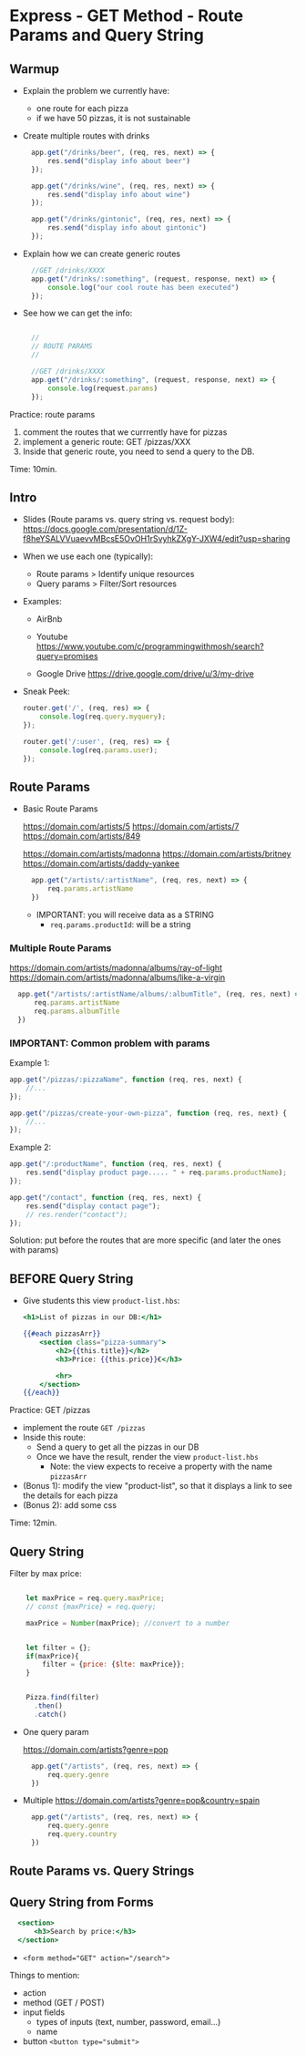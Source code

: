 

# Express - GET Method - Route Params and Query String


<!-- 

Status: draft (contains all the topics to cover but would be good to improve details)


Note:
- this lesson took much longer than it seems (we also saw many examples)
- students find it complex to understand.

Suggested approach: 
- show theory first:
  -- url structure 
  -- different ways to pass info (path, query string, body of post request)
  -- syntax to receive information for each of them

- once they've been exposed to the theory, codealong different examples
  -- include forms (needed for lab 'express spotify')
  -- codealong: e-commerce OR music app OR airbnb clone




- Basic exercise to refresh Express GET & POST:
  https://github.com/Ironhack-Team-Triangle-July2021/express-get-and-post-exercise

  Bonuses (for students that finish):
  - allow to filter by price also /products/categoryName
  - style
  - get the array of products from an external API (eg. https://github.com/public-apis/public-apis#shopping)

-->



## Warmup

- Explain the problem we currently have:
  - one route for each pizza
  - if we have 50 pizzas, it is not sustainable

- Create multiple routes with drinks

  ```js
    app.get("/drinks/beer", (req, res, next) => {
        res.send("display info about beer")
    });

    app.get("/drinks/wine", (req, res, next) => {
        res.send("display info about wine")
    });

    app.get("/drinks/gintonic", (req, res, next) => {
        res.send("display info about gintonic")
    });
  ```

- Explain how we can create generic routes

  ```js
    //GET /drinks/XXXX
    app.get("/drinks/:something", (request, response, next) => {
        console.log("our cool route has been executed")
    });
  ```

- See how we can get the info:

  ```js

    //
    // ROUTE PARAMS
    //

    //GET /drinks/XXXX
    app.get("/drinks/:something", (request, response, next) => {
        console.log(request.params)
    });
  ```


Practice: route params

1. comment the routes that we currrently have for pizzas
2. implement a generic route: GET /pizzas/XXX
3. Inside that generic route, you need to send a query to the DB.

Time: 10min.


<!--

July23:
- we did lunch break here.
- remember to create Spotify account

-->


<!--

@todo: 
- improve planning for the following steps
- (too much info - simplify)

-->


## Intro




- Slides (Route params vs. query string vs. request body): 
  https://docs.google.com/presentation/d/1Z-f8heYSALVVuaevvMBcsE5OvOH1rSvyhkZXgY-JXW4/edit?usp=sharing

  <!-- note: skip slides ? -->

- When we use each one (typically):
  - Route params > Identify unique resources
  - Query params > Filter/Sort resources


- Examples: 
  - AirBnb

  - Youtube
  https://www.youtube.com/c/programmingwithmosh/search?query=promises

  - Google Drive
  https://drive.google.com/drive/u/3/my-drive



- Sneak Peek: 


    ```js
    router.get('/', (req, res) => {
        console.log(req.query.myquery);
    });
    ```

    ```js
    router.get('/:user', (req, res) => {
        console.log(req.params.user);
    });

    ```


## Route Params

- Basic Route Params

  https://domain.com/artists/5
  https://domain.com/artists/7
  https://domain.com/artists/849


  https://domain.com/artists/madonna
  https://domain.com/artists/britney
  https://domain.com/artists/daddy-yankee


  ```js
    app.get("/artists/:artistName", (req, res, next) => {
        req.params.artistName
    })
  ```



  - IMPORTANT: you will receive data as a STRING
    - `req.params.productId`: will be a string


### Multiple Route Params

  https://domain.com/artists/madonna/albums/ray-of-light
  https://domain.com/artists/madonna/albums/like-a-virgin


  ```js
    app.get("/artists/:artistName/albums/:albumTitle", (req, res, next) => {
        req.params.artistName
        req.params.albumTitle
    })
  ```



### IMPORTANT: Common problem with params


Example 1:

  ```js
  app.get("/pizzas/:pizzaName", function (req, res, next) {    
      //...
  });

  app.get("/pizzas/create-your-own-pizza", function (req, res, next) {
      //...
  });
  ```

Example 2:

  ```js
  app.get("/:productName", function (req, res, next) {    
      res.send("display product page..... " + req.params.productName);
  });

  app.get("/contact", function (req, res, next) {
      res.send("display contact page");
      // res.render("contact");
  });
  ```

Solution: put before the routes that are more specific (and later the ones with params)




## BEFORE Query String

<!--

@Luis: 

- IMPORTANT: (before this step) implement page with list of resources
  - ex. /search or /pizzas

-->

- Give students this view `product-list.hbs`:

  ```hbs
  <h1>List of pizzas in our DB:</h1>

  {{#each pizzasArr}}
      <section class="pizza-summary">
          <h2>{{this.title}}</h2>
          <h3>Price: {{this.price}}€</h3>

          <hr>
      </section>
  {{/each}}
  ```


Practice: GET /pizzas

- implement the route `GET /pizzas`
- Inside this route:
  - Send a query to get all the pizzas in our DB
  - Once we have the result, render the view `product-list.hbs`
    - Note: the view expects to receive a property with the name `pizzasArr`
- (Bonus 1): modify the view "product-list", so that it displays a link to see the details for each pizza
- (Bonus 2): add some css

Time: 12min.



## Query String

<!--

- Functionality:
  - maxPrice
  - sortBy

- maxPrice: convert to a number:

    let {maxPrice} = req.query;
    maxPrice = Number(maxPrice);

-->



Filter by max price:

```js

    let maxPrice = req.query.maxPrice;
    // const {maxPrice} = req.query;

    maxPrice = Number(maxPrice); //convert to a number


    let filter = {};
    if(maxPrice){
        filter = {price: {$lte: maxPrice}};
    }


    Pizza.find(filter)
      .then()
      .catch()

```




- One query param

  https://domain.com/artists?genre=pop

  ```js
    app.get("/artists", (req, res, next) => {
        req.query.genre
    })
  ```

- Multiple
  https://domain.com/artists?genre=pop&country=spain


  ```js
    app.get("/artists", (req, res, next) => {
        req.query.genre
        req.query.country
    })
  ```



## Route Params vs. Query Strings



## Query String from Forms

```hbs
  <section>
      <h3>Search by price:</h3>
  </section>
```


- `<form method="GET" action="/search">`


Things to mention:
- action
- method (GET / POST)
- input fields
  - types of inputs (text, number, password, email...)
  - name
- button `<button type="submit">`

